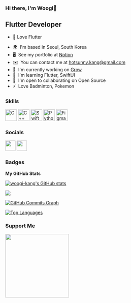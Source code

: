 ### Hi there, I'm Woogi👋 

Flutter Developer
-----------------

- 🔭 Love Flutter
* 🌍  I'm based in Seoul, South Korea
* 🖥️  See my portfolio at [Notion](http://www.notion.so/devwoogi/31fb3ffc674f4336b1d83a476d193b17)
* ✉️  You can contact me at [hotsunny.kang@gmail.com](mailto:hotsunny.kang@gmail.com)
* 🚀  I'm currently working on [Grow](http://play.google.com/store/apps/details?id=kr.co.hunet.mobile.grow)
* 🧠  I'm learning Flutter, SwiftUI
* 🤝  I'm open to collaborating on Open Source
* ⚡  Love Badminton, Pokemon

### Skills

<p align="left">
<a href="https://docs.microsoft.com/en-us/cpp/?view=msvc-170" target="_blank" rel="noreferrer"><img src="https://raw.githubusercontent.com/danielcranney/readme-generator/main/public/icons/skills/c-colored.svg" width="36" height="36" alt="C" /></a>
<a href="https://docs.microsoft.com/en-us/cpp/?view=msvc-170" target="_blank" rel="noreferrer"><img src="https://raw.githubusercontent.com/danielcranney/readme-generator/main/public/icons/skills/cplusplus-colored.svg" width="36" height="36" alt="C++" /></a>
<a href="https://developer.apple.com/swift/" target="_blank" rel="noreferrer"><img src="https://raw.githubusercontent.com/danielcranney/readme-generator/main/public/icons/skills/swift-colored.svg" width="36" height="36" alt="Swift" /></a>
<a href="https://www.python.org/" target="_blank" rel="noreferrer"><img src="https://raw.githubusercontent.com/danielcranney/readme-generator/main/public/icons/skills/python-colored.svg" width="36" height="36" alt="Python" /></a>
<a href="https://www.figma.com/" target="_blank" rel="noreferrer"><img src="https://raw.githubusercontent.com/danielcranney/readme-generator/main/public/icons/skills/figma-colored.svg" width="36" height="36" alt="Figma" /></a>
</p>


### Socials

<p align="left"> <a href="https://www.github.com/woogi-kang" target="_blank" rel="noreferrer"><img src="https://raw.githubusercontent.com/danielcranney/readme-generator/main/public/icons/socials/github-dark.svg" width="32" height="32" /></a> <a href="https://www.linkedin.com/in/taewook-kang" target="_blank" rel="noreferrer"><img src="https://raw.githubusercontent.com/danielcranney/readme-generator/main/public/icons/socials/linkedin.svg" width="32" height="32" /></a></p>

### Badges

<b>My GitHub Stats</b>

<a href="http://www.github.com/woogi-kang"><img src="https://github-readme-stats.vercel.app/api?username=woogi-kang&show_icons=true&hide=&count_private=true&title_color=3382ed&text_color=ffffff&icon_color=3382ed&bg_color=1c1917&hide_border=true&show_icons=true" alt="woogi-kang's GitHub stats" /></a>

<a href="http://www.github.com/woogi-kang"><img src="https://github-readme-streak-stats.herokuapp.com/?user=woogi-kang&stroke=ffffff&background=1c1917&ring=3382ed&fire=3382ed&currStreakNum=ffffff&currStreakLabel=3382ed&sideNums=ffffff&sideLabels=ffffff&dates=ffffff&hide_border=true" /></a>

<a href="http://www.github.com/woogi-kang"><img src="https://activity-graph.herokuapp.com/graph?username=woogi-kang&bg_color=1c1917&color=ffffff&line=3382ed&point=ffffff&area_color=1c1917&area=true&hide_border=true&custom_title=GitHub%20Commits%20Graph" alt="GitHub Commits Graph" /></a>

<a href="https://github.com/woogi-kang" align="left"><img src="https://github-readme-stats.vercel.app/api/top-langs/?username=woogi-kang&langs_count=10&title_color=3382ed&text_color=ffffff&icon_color=3382ed&bg_color=1c1917&hide_border=true&locale=en&custom_title=Top%20%Languages" alt="Top Languages" /></a>

### Support Me

<a href="https://www.buymeacoffee.com/woogi"><img src="https://cdn.buymeacoffee.com/buttons/v2/default-yellow.png" width="200" /></a>
